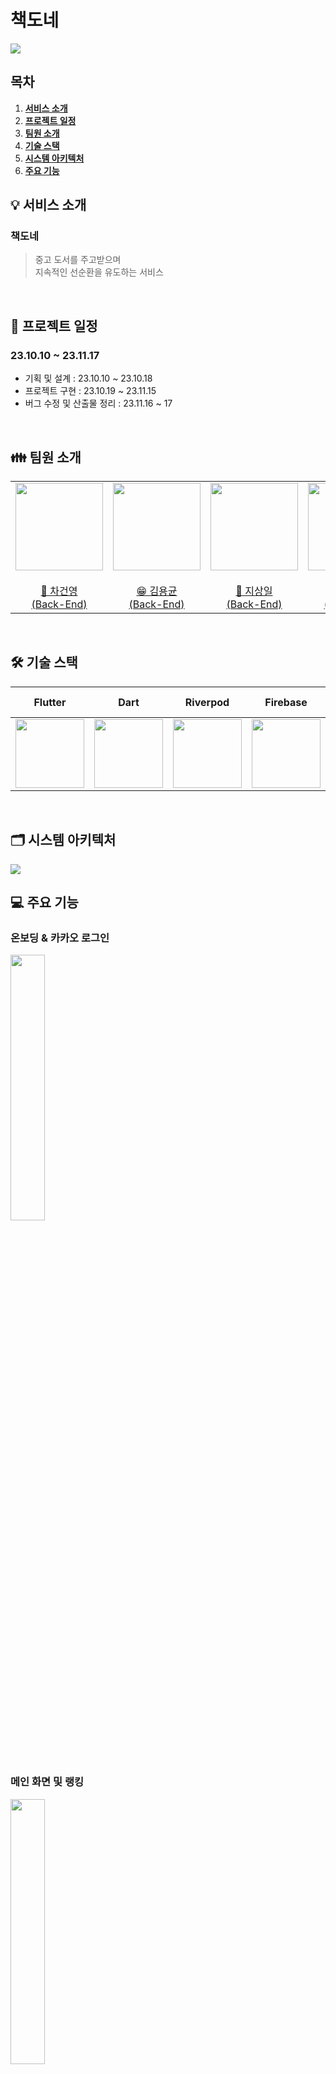 # 책도네

<img src="img/logo.png">

## 목차

1. [**서비스 소개**](#1)
2. [**프로젝트 일정**](#2)
3. [**팀원 소개**](#3)
4. [**기술 스택**](#4)
5. [**시스템 아키텍처**](#5)
6. [**주요 기능**](#6)

<div id="1"></div>

## 💡 서비스 소개

### 책도네

> 중고 도서를 주고받으며 <br/>
> 지속적인 선순환을 유도하는 서비스 <br/>

<br />

<div id="2"></div>

## 📆 프로젝트 일정

### 23.10.10 ~ 23.11.17

- 기획 및 설계 : 23.10.10 ~ 23.10.18
- 프로젝트 구현 : 23.10.19 ~ 23.11.15
- 버그 수정 및 산출물 정리 : 23.11.16 ~ 17

<br/>

<div id="3"></div>

## 👪 팀원 소개

<table>
    <tr>
        <td height="140px" align="center"> <a href="https://github.com/chakunyoung">
            <img src="https://avatars.githubusercontent.com/chakunyoung" width="140px" /> <br><br> 👑 차건영 <br>(Back-End) </a> <br></td>
        <td height="140px" align="center"> <a href="https://github.com/DeadBBall">
            <img src="https://avatars.githubusercontent.com/DeadBBall" width="140px" /> <br><br> 😁 김용균 <br>(Back-End) </a> <br></td>
        <td height="140px" align="center"> <a href="https://github.com/sangilji">
            <img src="https://avatars.githubusercontent.com/sangilji" width="140px" /> <br><br> 🙂 지상일 <br>(Back-End) </a> <br></td>
        <td height="140px" align="center"> <a href="https://github.com/eastsage">
            <img src="https://avatars.githubusercontent.com/eastsage" width="140px" /> <br><br> 😆 이동현 <br>(Back-End) </a> <br></td>
        <td height="140px" align="center"> <a href="https://github.com/hyeii">
            <img src="https://avatars.githubusercontent.com/hyeii" width="140px" /> <br><br> 🙄 윤혜민 <br>(Front-End) </a> <br></td>
    </tr>
</table>

<br>

<div id="4"></div>

## 🛠️ 기술 스택

|                 Flutter                 |                 Dart                 |                 Riverpod                 |                 Firebase                 |                Spring Boot                 |                 Jenkins                 |                 Docker                 |                 Redis                 |                 Kafka                 |                 MySQL                 |                 EC2                 |                 Elastic Search                 |
| :-------------------------------------: | :----------------------------------: | :--------------------------------------: | :--------------------------------------: | :----------------------------------------: | :-------------------------------------: | :------------------------------------: | :-----------------------------------: | :-----------------------------------: | :-----------------------------------: | :---------------------------------: | :--------------------------------------------: |
| <img src="img/flutter.png" width="110"> | <img src="img/dart.png" width="110"> | <img src="img/riverpod.png" width="110"> | <img src="img/firebase.png" width="110"> | <img src="img/springboot.png" width="110"> | <img src="img/jenkins.png" width="110"> | <img src="img/docker.png" width="110"> | <img src="img/redis.png" width="110"> | <img src="img/kafka.png" width="110"> | <img src="img/mysql.png" width="110"> | <img src="img/ec2.png" width="110"> | <img src="img/elastic-search.png" width="110"> |

<br />

<div id="5"></div>

## 🗂️ 시스템 아키텍처

<img src="img/architecture-diagram.png">

<br />

<div id="6"></div>

## 💻 주요 기능

### 온보딩 & 카카오 로그인

<img src="img/intro.gif" style="width: 33%; margin-right: 15px">

<br>

### 메인 화면 및 랭킹

  <img src="img/main_ranking.gif" style="width: 33%; margin-right: 15px">

### 도서 검색 및 자동완성

<img src="img/main.png" style="width: 33%; margin-right: 15px">
<img src="img/auto_gif.gif" style="width: 33%; margin-right: 15px">

<br>

### 책 정보 상세 및 관심도서 설정

<img src="img/book-detail.png" style="width: 33%; margin-right: 15px">
<img src="img/wish-book.png" style="width: 33%; margin-right: 15px">

<br>

### 도서 당 지역별 현재 기부 글 내역 및 보유중인 지역 안내

<img src="img/region_select.gif" style="width: 33%; margin-right: 15px">
<img src="img/keeping.png" style="width: 33%; margin-right: 15px">

<br>

### 나눔 신청 및 채팅 시작, 푸시 알림

- 나눔 신청
  <br>

<img src="img/donation-check.png" style="width: 33%; margin-right: 15px">

<br>

- 새로운 채팅 알림 및 채팅 확인

<img src="img/push-notification.png" style="width: 33%; margin-right: 15px">
<img src="img/chats.png" style="width: 33%; margin-right: 15px">

<br>    
  
- 채팅 및 기부 상태 변경 알림  
<br>

<img src="img/chat_notification.gif" style="width: 33%; margin-right: 15px">
<img src="img/push2.png" style="width: 33%; margin-right: 15px">

<br>

### 거래 완료 후 보유중인 책 히스토리 작성

<img src="img/write-history.png" style="width: 33%; margin-right: 15px">
<img src="img/my_history.gif" style="width: 33%; margin-right: 15px">

<br>

### 거래 후 책갈피 변경(피기부자, 기부자)

- 피기부자는 1 감소, 기부자는 1 증가

<br>
<img src="img/donate-person.png" style="width: 33%; margin-right: 15px">
<img src="img/donated-person.png" style="width: 33%; margin-right: 15px">

<br>

### 새로운 책 기부하기 및 책도네로 기부 받은 책 기부하기

- ISBN 바코드 조회 => 책 정보 자동 업로드 및 나눔 희망 지역, 내용, 사진 업로드

<br>
<img src="img/new_register.gif" style="width: 33%; margin-right: 15px">
<img src="img/exist_register.gif" style="width: 33%; margin-right: 15px">

<br>
